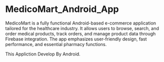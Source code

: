 # MedicoMart_Android_App

MedicoMart is a fully functional Android-based e-commerce application
tailored for the healthcare industry. It allows users to browse, search,
and order medical products, track orders, and manage product data
through Firebase integration. The app emphasizes user-friendly design,
fast performance, and essential pharmacy functions.

This Appliction Develop By Android.
